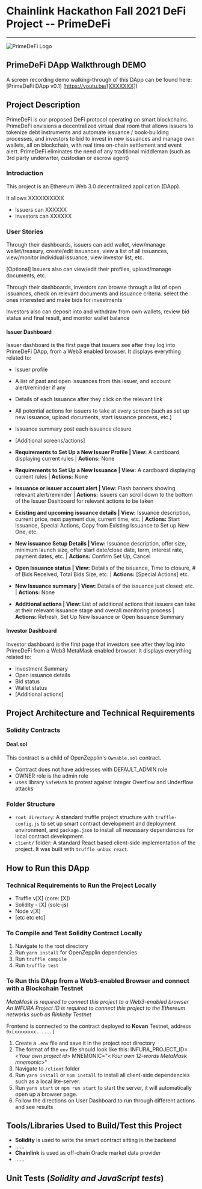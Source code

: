 # Chainlink Hackathon Fall 2021 DeFi Project -- PrimeDeFi
***

![PrimeDeFi Logo](/client/src/temp.png "PrimeDeFi Project Logo")

## PrimeDeFi DApp Walkthrough DEMO

A screen recording demo walking-through of this DApp can be found here:
[PrimeDeFi DApp v0.1] (https://youtu.be/[XXXXXXX])

## Project Description

PrimeDeFi is our proposed DeFi protocol operating on smart blockchains. PrimeDeFi envisions a decentralized virtual deal room that allows issuers to tokenize debt instruments and automate issuance / book-building processes, and investors to bid to invest in new issuances and manage own wallets, all on blockchain, with real time on-chain settlement and event alert. PrimeDeFi eliminates the need of any traditional middleman (such as 3rd party underwrter, custodian or escrow agent)

### Introduction

This project is an Ethereum Web 3.0 decentralized application (DApp).

It allows XXXXXXXXXX

- Issuers can XXXXXX
- Investors can XXXXXX

### User Stories

Through their dashboards, issuers can add wallet, view/manage wallet/treasury, create/edit issuances, view a list of all issuances, view/monitor individual issuance, view investor list, etc.

[Optional] Issuers also can view/edit their profiles, upload/manage documents, etc.

Through their dashboards, investors can browse through a list of open issuances, check on relevant documents and issuance criteria. select the ones interested and make bids for investments

Investors also can deposit into and withdraw from own wallets, review bid status and final result, and monitor wallet balance

#### Issuer Dashboard

Issuer dashboard is the first page that issuers see after they log into PrimeDeFi DApp, from a Web3 enabled browser. It displays everything related to:

- Issuer profile
- A list of past and open issuances from this issuer, and account alert/reminder if any
- Details of each issuance after they click on the relevant link
- All potential actions for issuers to take at every screen (such as set up new issuance, upload documents, start issuance process, etc.)
- Issuance summary post each issuance closure
- [Additional screens/actions]

- **Requirements to Set Up a New Issuer Profile | View:** A cardboard displaying current rules | **Actions:** None
- **Requirements to Set Up a New Issuance | View:** A cardboard displaying current rules | **Actions:** None
- **Issuance or issuer account alert | View:** Flash banners showing relevant alert/reminder | **Actions:** Issuers can scroll down to the bottom of the Issuer Dashboard for relevant actions to be taken
- **Existing and upcoming issuance details | View:** Issuance description, current price, next payment due, current time, etc. | **Actions:** Start Issuance, Special Actions, Copy from Existing Issuance to Set up New One, etc.
- **New issuance Setup Details | View:** Issuance description, offer size, minimum launch size, offer start date/close date, term, interest rate, payment dates, etc. | **Actions:** Confirm Set Up, Cancel
- **Open Issuance status | View:** Details of the issuance, Time to closure, # of Bids Received, Total Bids Size, etc. | **Actions:** [Special Actions] etc.
- **New Issuance summary | View:** Details of the issuance just closed: etc. | **Actions:** None
- **Additional actions | View:** List of additional actions that issuers can take at their relevant issuance stage and overall monitoring process | **Actions:** Refresh, Set Up New Issuance or Open Issuance Summary

#### Investor Dashboard

Investor dashboard is the first page that investors see after they log into PrimeDeFi from a Web3 MetaMask enabled browser. It displays everything related to:

- Investment Summary
- Open issuance details
- Bid status
- Wallet status
- [Additional actions]

## Project Architecture and Technical Requirements

### Solidity Contracts

#### Deal.sol

This contract is a child of OpenZepplin's `Ownable.sol` contract.

- Contract does not have addresses with DEFAULT_ADMIN role
- OWNER role is the admin role
- uses library `SafeMath` to protest against Integer Overflow and Underflow attacks

### Folder Structure

- `root directory`: A standard truffle project structure with `truffle-config.js` to set up smart contract development and deployment environment, and `package.json` to install all necessary dependencies for local contract development.
- `client/` folder: A standard React based client-side implementation of the project. It was built with `truffle unbox react`.

## How to Run this DApp

### Technical Requirements to Run the Project Locally

- Truffle v[X] (core: [X])
- Solidity - [X] (solc-js)
- Node v[X]
- [etc etc etc]

### To Compile and Test Solidity Contract Locally

1. Navigate to the root directory
2. Run `yarn install` for OpenZepplin dependencies
3. Run `truffle compile`
4. Run `truffle test`

### To Run this DApp from a Web3-enabled Browser and connect with a Blockchain Testnet

*MetaMask is required to connect this project to a Web3-enabled browser*
*An INFURA Project ID is required to connect this project to the Ethereum networks such as Rinkeby Testnet*

Frontend is connected to the contract deployed to **Kovan** Testnet, address `0x[xxxxxxxx......]`

1. Create a `.env` file and save it in the project root directory
2. The format of the `env` file should look like this:
  INFURA_PROJECT_ID=<*Your own project id*>
  MNEMONIC="<*Your own 12-words MetaMask mnemonic*>"
3. Navigate to `/client` folder
4. Run `yarn install` or `npm install` to install all client-side dependencies such as a local lite-server.
5. Run `yarn start` or `npm run start` to start the server, it will automatically open up a browser page.
6. Follow the directions on User Dashboard to run through different actions and see results

## Tools/Libraries Used to Build/Test this Project

- **Solidity** is used to write the smart contract sitting in the backend
- ......
- **Chainlink** is used as off-chain Oracle market data provider
- ......

## Unit Tests (*Solidity and JavaScript tests*)
